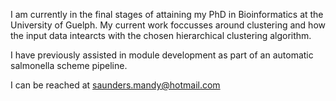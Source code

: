 I am currently in the final stages of attaining my PhD in Bioinformatics at the University
of Guelph.  My current work foccusses around clustering and how the input data intearcts with the chosen hierarchical clustering algorithm.

I have previously assisted in module development as part of an automatic salmonella scheme pipeline.

I can be reached at saunders.mandy@hotmail.com

<!---
almene/almene is a ✨ special ✨ repository because its `README.md` (this file) appears on your GitHub profile.
You can click the Preview link to take a look at your changes.
--->
